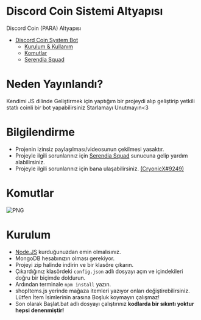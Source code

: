 # Discord Coin Sistemi Altyapısı

 Discord Coin (PARA) Altyapısı
- [Discord Coin System Bot](#CoinBot)
    - [Kurulum & Kullanım](#kurulum)
    - [Komutlar](#komutlar)
    - [Serendia Squad](https://discord.gg/kUYqBwzEVj)

 
# Neden Yayınlandı?
Kendimi JS dilinde Geliştirmek için yaptığım bir projeydi alıp geliştirip yetkili statlı coinli bir bot yapabilirsiniz Starlamayı Unutmayın<3

# Bilgilendirme
* Projenin izinsiz paylaşılması/videosunun çekilmesi yasaktır.
* Projeyle ilgili sorunlarınız için [Serendia Squad](https://discord.gg/kUYqBwzEVj) sunucuna gelip yardım alabilirsiniz. 
* Projeyle ilgili sorunlarınız için  bana ulaşabilirsiniz. [(CryonicX#9249)](https://discord.com/users/788158033641078794)


# Komutlar
<img alt="PNG" src="https://cdn.discordapp.com/attachments/820667303498481695/832047230461935616/unknown.png"/>

# Kurulum
* [Node.JS](https://nodejs.org/en/) kurduğunuzdan emin olmalısınız.
* MongoDB hesabınızın olması gerekiyor.
* Projeyi zip halinde indirin ve bir klasöre çıkarın.
* Çıkardığınız klasördeki `config.json` adlı dosyayı açın ve içindekileri doğru bir biçimde doldurun.
* Ardından terminale `npm install` yazın.
* shopItems.js yerinde mağaza itemleri yazıyor onları değiştirebilirsiniz. Lütfen İtem İsimlerinin arasına Boşluk koymayın çalışmaz!
* Son olarak Başlat.bat adlı dosyayı çalıştırınız **kodlarda bir sıkıntı yoktur hepsi denenmiştir!**
